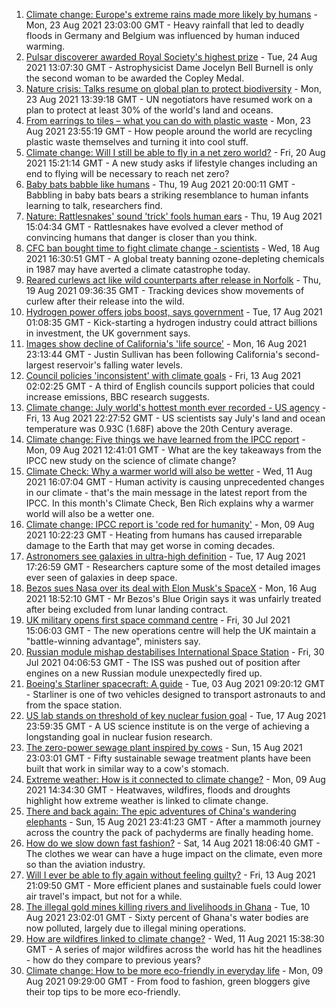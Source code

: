 1. [Climate change: Europe's extreme rains made more likely by humans](https://www.bbc.co.uk/news/science-environment-58309900?at_medium=RSS&at_campaign=KARANGA) - Mon, 23 Aug 2021 23:03:00 GMT - Heavy rainfall that led to deadly floods in Germany and Belgium was influenced by human induced warming.
2. [Pulsar discoverer awarded Royal Society's highest prize](https://www.bbc.co.uk/news/uk-northern-ireland-58318024?at_medium=RSS&at_campaign=KARANGA) - Tue, 24 Aug 2021 13:07:30 GMT - Astrophysicist Dame Jocelyn Bell Burnell is only the second woman to be awarded the Copley Medal.
3. [Nature crisis: Talks resume on global plan to protect biodiversity](https://www.bbc.co.uk/news/science-environment-58306288?at_medium=RSS&at_campaign=KARANGA) - Mon, 23 Aug 2021 13:39:18 GMT - UN negotiators have resumed work on a plan to protect at least 30% of the world's land and oceans.
4. [From earrings to tiles – what you can do with plastic waste](https://www.bbc.co.uk/news/stories-58305686?at_medium=RSS&at_campaign=KARANGA) - Mon, 23 Aug 2021 23:55:19 GMT - How people around the world are recycling plastic waste themselves and turning it into cool stuff.
5. [Climate change: Will I still be able to fly in a net zero world?](https://www.bbc.co.uk/news/science-environment-58284257?at_medium=RSS&at_campaign=KARANGA) - Fri, 20 Aug 2021 15:21:14 GMT - A new study asks if lifestyle changes including an end to flying will be necessary to reach net zero?
6. [Baby bats babble like humans](https://www.bbc.co.uk/news/science-environment-58271913?at_medium=RSS&at_campaign=KARANGA) - Thu, 19 Aug 2021 20:00:11 GMT - Babbling in baby bats bears a striking resemblance to human infants learning to talk, researchers find.
7. [Nature: Rattlesnakes' sound 'trick' fools human ears](https://www.bbc.co.uk/news/science-environment-58270599?at_medium=RSS&at_campaign=KARANGA) - Thu, 19 Aug 2021 15:04:34 GMT - Rattlesnakes have evolved a clever method of convincing humans that danger is closer than you think.
8. [CFC ban bought time to fight climate change - scientists](https://www.bbc.co.uk/news/science-environment-58248725?at_medium=RSS&at_campaign=KARANGA) - Wed, 18 Aug 2021 16:30:51 GMT - A global treaty banning ozone-depleting chemicals in 1987 may have averted a climate catastrophe today.
9. [Reared curlews act like wild counterparts after release in Norfolk](https://www.bbc.co.uk/news/uk-england-norfolk-58267090?at_medium=RSS&at_campaign=KARANGA) - Thu, 19 Aug 2021 09:36:35 GMT - Tracking devices show movements of curlew after their release into the wild.
10. [Hydrogen power offers jobs boost, says government](https://www.bbc.co.uk/news/science-environment-58238367?at_medium=RSS&at_campaign=KARANGA) - Tue, 17 Aug 2021 01:08:35 GMT - Kick-starting a hydrogen industry could attract billions in investment, the UK government says.
11. [Images show decline of California's 'life source'](https://www.bbc.co.uk/news/world-us-canada-58232044?at_medium=RSS&at_campaign=KARANGA) - Mon, 16 Aug 2021 23:13:44 GMT - Justin Sullivan has been following California's second-largest reservoir's falling water levels.
12. [Council policies 'inconsistent' with climate goals](https://www.bbc.co.uk/news/science-environment-58102578?at_medium=RSS&at_campaign=KARANGA) - Fri, 13 Aug 2021 02:02:25 GMT - A third of English councils support policies that could increase emissions, BBC research suggests.
13. [Climate change: July world's hottest month ever recorded - US agency](https://www.bbc.co.uk/news/world-us-canada-58208792?at_medium=RSS&at_campaign=KARANGA) - Fri, 13 Aug 2021 22:27:52 GMT - US scientists say July's land and ocean temperature was 0.93C (1.68F) above the 20th Century average.
14. [Climate change: Five things we have learned from the IPCC report](https://www.bbc.co.uk/news/science-environment-58138714?at_medium=RSS&at_campaign=KARANGA) - Mon, 09 Aug 2021 12:41:01 GMT - What are the key takeaways from the IPCC new study on the science of climate change?
15. [Climate Check: Why a warmer world will also be wetter](https://www.bbc.co.uk/weather/features/58178774?at_medium=RSS&at_campaign=KARANGA) - Wed, 11 Aug 2021 16:07:04 GMT - Human activity is causing unprecedented changes in our climate - that's the main message in the latest report from the IPCC. In this month's Climate Check, Ben Rich explains why a warmer world will also be a wetter one.
16. [Climate change: IPCC report is 'code red for humanity'](https://www.bbc.co.uk/news/science-environment-58130705?at_medium=RSS&at_campaign=KARANGA) - Mon, 09 Aug 2021 10:22:23 GMT - Heating from humans has caused irreparable damage to the Earth that may get worse in coming decades.
17. [Astronomers see galaxies in ultra-high definition](https://www.bbc.co.uk/news/science-environment-57998940?at_medium=RSS&at_campaign=KARANGA) - Tue, 17 Aug 2021 17:26:59 GMT - Researchers capture some of the most detailed images ever seen of galaxies in deep space.
18. [Bezos sues Nasa over its deal with Elon Musk's SpaceX](https://www.bbc.co.uk/news/business-58235479?at_medium=RSS&at_campaign=KARANGA) - Mon, 16 Aug 2021 18:52:10 GMT - Mr Bezos's Blue Origin says it was unfairly treated after being excluded from lunar landing contract.
19. [UK military opens first space command centre](https://www.bbc.co.uk/news/uk-politics-58029083?at_medium=RSS&at_campaign=KARANGA) - Fri, 30 Jul 2021 15:06:03 GMT - The new operations centre will help the UK maintain a "battle-winning advantage", ministers say.
20. [Russian module mishap destabilises International Space Station](https://www.bbc.co.uk/news/science-environment-58021394?at_medium=RSS&at_campaign=KARANGA) - Fri, 30 Jul 2021 04:06:53 GMT - The ISS was pushed out of position after engines on a new Russian module unexpectedly fired up.
21. [Boeing's Starliner spacecraft: A guide](https://www.bbc.co.uk/news/science-environment-57971910?at_medium=RSS&at_campaign=KARANGA) - Tue, 03 Aug 2021 09:20:12 GMT - Starliner is one of two vehicles designed to transport astronauts to and from the space station.
22. [US lab stands on threshold of key nuclear fusion goal](https://www.bbc.co.uk/news/science-environment-58252784?at_medium=RSS&at_campaign=KARANGA) - Tue, 17 Aug 2021 23:59:35 GMT - A US science institute is on the verge of achieving a longstanding goal in nuclear fusion research.
23. [The zero-power sewage plant inspired by cows](https://www.bbc.co.uk/news/science-environment-58017501?at_medium=RSS&at_campaign=KARANGA) - Sun, 15 Aug 2021 23:03:01 GMT - Fifty sustainable sewage treatment plants have been built that work in similar way to a cow's stomach.
24. [Extreme weather: How is it connected to climate change?](https://www.bbc.co.uk/news/science-environment-58073295?at_medium=RSS&at_campaign=KARANGA) - Mon, 09 Aug 2021 14:34:30 GMT - Heatwaves, wildfires, floods and droughts highlight how extreme weather is linked to climate change.
25. [There and back again: The epic adventures of China's wandering elephants](https://www.bbc.co.uk/news/world-asia-china-58196663?at_medium=RSS&at_campaign=KARANGA) - Sun, 15 Aug 2021 23:41:23 GMT - After a mammoth journey across the country the pack of pachyderms are finally heading home.
26. [How do we slow down fast fashion?](https://www.bbc.co.uk/news/uk-scotland-58216479?at_medium=RSS&at_campaign=KARANGA) - Sat, 14 Aug 2021 18:06:40 GMT - The clothes we wear can have a huge impact on the climate, even more so than the aviation industry.
27. [Will I ever be able to fly again without feeling guilty?](https://www.bbc.co.uk/news/business-57917193?at_medium=RSS&at_campaign=KARANGA) - Fri, 13 Aug 2021 21:09:50 GMT - More efficient planes and sustainable fuels could lower air travel's impact, but not for a while.
28. [The illegal gold mines killing rivers and livelihoods in Ghana](https://www.bbc.co.uk/news/world-africa-58119653?at_medium=RSS&at_campaign=KARANGA) - Tue, 10 Aug 2021 23:02:01 GMT - Sixty percent of Ghana's water bodies are now polluted, largely due to illegal mining operations.
29. [How are wildfires linked to climate change?](https://www.bbc.co.uk/news/58159451?at_medium=RSS&at_campaign=KARANGA) - Wed, 11 Aug 2021 15:38:30 GMT - A series of major wildfires across the world has hit the headlines - how do they compare to previous years?
30. [Climate change: How to be more eco-friendly in everyday life](https://www.bbc.co.uk/news/newsbeat-47990742?at_medium=RSS&at_campaign=KARANGA) - Mon, 09 Aug 2021 09:29:00 GMT - From food to fashion, green bloggers give their top tips to be more eco-friendly.

